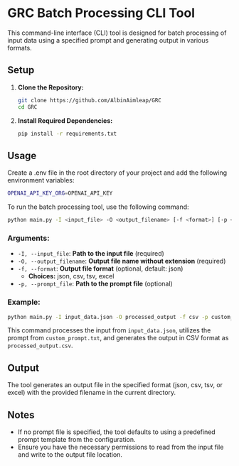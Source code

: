# GRC Batch Processing CLI Tool

This command-line interface (CLI) tool is designed for batch processing of input data using a specified prompt and generating output in various formats.

## Setup

1. **Clone the Repository:**
   ```bash
   git clone https://github.com/AlbinAimleap/GRC
   cd GRC
   ```

2. **Install Required Dependencies:**
   ```bash
   pip install -r requirements.txt
   ```

## Usage
Create a .env file in the root directory of your project and add the following environment variables:
```bash
OPENAI_API_KEY_ORG=OPENAI_API_KEY
```
To run the batch processing tool, use the following command:

```bash
python main.py -I <input_file> -O <output_filename> [-f <format>] [-p <prompt_file>]
```

### Arguments:

- `-I, --input_file`: **Path to the input file** (required)
- `-O, --output_filename`: **Output file name without extension** (required)
- `-f, --format`: **Output file format** (optional, default: json)
  - **Choices:** json, csv, tsv, excel
- `-p, --prompt_file`: **Path to the prompt file** (optional)

### Example:
```bash
python main.py -I input_data.json -O processed_output -f csv -p custom_prompt.txt
```
This command processes the input from `input_data.json`, utilizes the prompt from `custom_prompt.txt`, and generates the output in CSV format as `processed_output.csv`.

## Output

The tool generates an output file in the specified format (json, csv, tsv, or excel) with the provided filename in the current directory.

## Notes

- If no prompt file is specified, the tool defaults to using a predefined prompt template from the configuration.
- Ensure you have the necessary permissions to read from the input file and write to the output file location.


